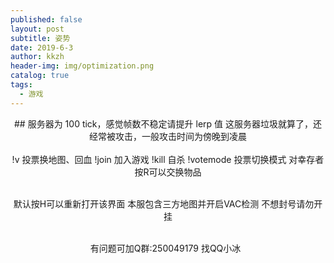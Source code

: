 ```yaml
---
published: false
layout: post
subtitle: 姿势
date: 2019-6-3
author: kkzh
header-img: img/optimization.png
catalog: true
tags:
  - 游戏
---
```



<center>## 服务器为 100 tick，感觉帧数不稳定请提升 lerp 值
  这服务器垃圾就算了，还经常被攻击，一般攻击时间为傍晚到凌晨 <br><br>
!v  投票换地图、回血
!join 加入游戏
!kill 自杀
!votemode  投票切换模式
对幸存者按R可以交换物品<br><br>
  
 默认按H可以重新打开该界面
本服包含三方地图并开启VAC检测
不想封号请勿开挂<br><br>
  
有问题可加Q群:250049179
找QQ小冰  
  
  
 </center>
